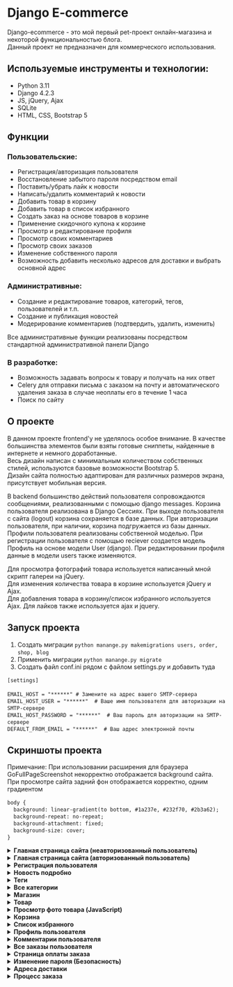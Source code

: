 # Django E-commerce
Django-ecommerce - это мой первый pet-проект онлайн-магазина и некоторой функциональностью блога.  
Данный проект не предназначен для коммерческого использования. 

## Используемые инструменты и технологии:
- Python 3.11
- Django 4.2.3
- JS, jQuery, Ajax
- SQLite
- HTML, CSS, Bootstrap 5

## Функции
### Пользовательские:
- Регистрация/авторизация пользователя
- Восстановление забытого пароля посредством email
- Поставить/убрать лайк к новости
- Написать/удалить комментарий к новости
- Добавить товар в корзину
- Добавить товар в список избранного
- Создать заказ на основе товаров в корзине
- Применение скидочного купона к корзине
- Просмотр и редактирование профиля
- Просмотр своих комментариев
- Просмотр своих заказов
- Изменение собственного пароля
- Возможность добавить несколько адресов для доставки и выбрать основной адрес
  
### Административные:
- Создание и редактирование товаров, категорий, тегов, пользователей и т.п.
- Создание и публикация новостей
- Модерирование комментариев (подтвердить, удалить, изменить)  
  
Все административные функции реализованы посредством стандартной административной панели Django 

### В разработке:
- Возможность задавать вопросы к товару и получать на них ответ
- Celery для отправки письма с заказом на почту и автоматического удаления заказа в случае неоплаты его в течение 1 часа
- Поиск по сайту

## О проекте
В данном проекте frontend'у не уделялось особое внимание. В качестве большинства элементов были взяты готовые сниппеты, найденные в интернете и немного доработанные.   
Весь дизайн написан с минимальным количеством собственных стилей, используются базовые возможности Bootstrap 5.  
Дизайн сайта полностью адаптирован для различных размеров экрана, присутствует мобильная версия.  
  
В backend большинство действий пользователя сопровождаются сообщениями, реализованными с помощью django messages.
Корзина пользователя реализована в Django Сессиях. При выходе пользователя с сайта (logout) корзина сохраняется в базе данных. При авторизации пользователя, при наличии, корзина подгружается из базы данных.  
Профили пользователя реализованы собственной моделью. При регистрации пользователя с помощью reciever создается модель Профиль на основе модели User (django). При редактировании профиля данные в модели users также изменяются.  
    
Для просмотра фотографий товара используется написанный мной скрипт галереи на jQuery.  
Для изменения количества товара в корзине используется jQuery и Ajax.  
Для добавления товара в корзину/список избранного используется Ajax.
Для лайков также используется ajax и jquery.  


## Запуск проекта
1. Создать миграции ```python manange.py makemigrations users, order, shop, blog```
2. Применить миграции ```python manange.py migrate```
3. Создать файл conf.ini рядом с файлом settings.py и добавить туда
```
[settings]

EMAIL_HOST = "******" # Замените на адрес вашего SMTP-сервера
EMAIL_HOST_USER = "******"  # Ваше имя пользователя для авторизации на SMTP-сервере
EMAIL_HOST_PASSWORD = "******"  # Ваш пароль для авторизации на SMTP-сервере
DEFAULT_FROM_EMAIL = "******"  # Ваш адрес электронной почты
```

## Скриншоты проекта

Примечание: При использовании расширения для браузера GoFullPageScreenshot некорректно отображается background сайта. При просмотре сайта задний фон отображается корректно, одним градиентом
```
body {
  background: linear-gradient(to bottom, #1a237e, #232f70, #2b3a62);
  background-repeat: no-repeat;
  background-attachment: fixed;
  background-size: cover;
}
```

<details>
  <summary>Главная страница сайта (неавторизованный пользователь)</summary>

  ![Скриншот](github/img/1.png)
</details>
<details>
  <summary>Главная страница сайта (авторизованный пользователь)</summary>
  
  ![Скриншот](github/img/2.png)
</details>

<details>
  <summary>Регистрация пользователя</summary>
  
  ![Скриншот](github/img/30.png)
</details>

<details>
  <summary>Новость подробно</summary>
  
  ![Скриншот](github/img/27.png)
</details>

<details>
  <summary>Теги</summary>
  Для разноцветных кнопок применен django filter написанный мною
  
  ![Скриншот](github/img/3.png)
</details>

<details>
  <summary>Все категории</summary>
  Для разноцветных кнопок применен django filter написанный мною
  
  ![Скриншот](github/img/4.png)
</details>

<details>
  <summary>Магазин</summary>
  
![Скриншот](github/img/5.png)
  
Фильтры
      
![Скриншот](github/img/6.png)
  
Полная страница с 10 товарами

![Скриншот](github/img/9.png)

</details>

<details>
  <summary>Товар</summary>
  
  ![Скриншот](github/img/7.png)

  ![Скриншот](github/img/8.png)
</details>

<details>
  <summary>Просмотр фото товара (JavaScript)</summary>
  
  ![Скриншот](github/img/28.png)

  ![Скриншот](github/img/29.png)
</details>


<details>
  <summary>Корзина</summary>
  
![Скриншот](github/img/10.png)
  
  Примененный купон

![Скриншот](github/img/11.png)
</details>

<details>
  <summary>Список избранного</summary>
  
![Скриншот](github/img/12.png)
</details>

<details>
  <summary>Профиль пользователя</summary>
  
![Скриншот](github/img/13.png)
</details>

<details>
  <summary>Комментарии пользователя</summary>
  
![Скриншот](github/img/14.png)
</details>

<details>
  <summary>Все заказы пользователя</summary>
  
![Скриншот](github/img/15.png)
</details>

<details>
  <summary>Страница оплаты заказа</summary>
  Неоплаченный заказ

![Скриншот](github/img/16.png)
  
  Оплаченный заказ

![Скриншот](github/img/17.png)
  
  Неоплаченный заказ с примененным купоном

![Скриншот](github/img/18.png)  
</details>

<details>
  <summary>Изменение пароля (Безопасность)</summary>
  
![Скриншот](github/img/19.png)
</details>

<details>
  <summary>Адреса доставки</summary>
  
![Скриншот](github/img/20.png)
  
  Добавление адреса
 ![Скриншот](github/img/21.png) 
  
  Редактирование адреса

 ![Скриншот](github/img/22.png) 
</details>

<details>
  <summary>Процесс заказа</summary>
  Корзина
  
![Скриншот](github/img/23.png)
  
  Checkout
 ![Скриншот](github/img/24.png) 
  
  Оплата заказа

 ![Скриншот](github/img/25.png) 
  
  Оплаченный заказ

 ![Скриншот](github/img/26.png) 

</details>


<style>
  /* Стилизация заголовка (summary) */
  details summary {
    cursor: pointer;
    font-weight: bold;
  }

  /* Стилизация содержимого (content) */
  details div {
    margin: 1em 0;
  }
</style>
